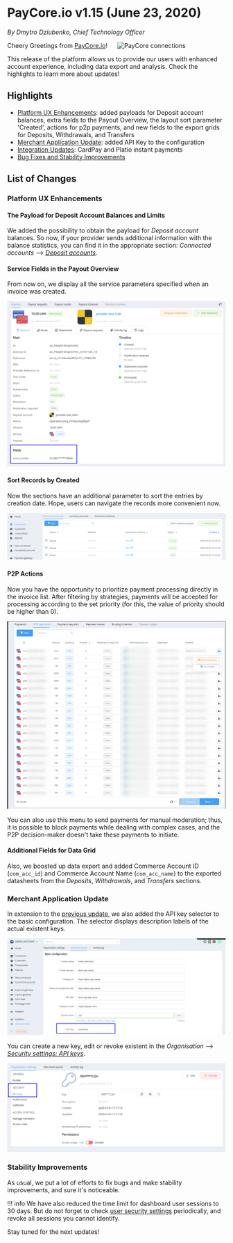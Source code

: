 # **PayCore.io v1.15 (June 23, 2020)**

*By Dmytro Dziubenko, Chief Technology Officer*

<img src="/release-notes/archive/2020/images/v1.15/paycore_illustration_newstyle-22.06-1024x532.jpg" alt="PayCore connections" style="width: 250px; float: right; padding-left: 10px;">

Cheery Greetings from [PayCore.io](https://paycore.io/)!

This release of the platform allows us to provide our users with enhanced account experience, including data export and analysis. Check the highlights to learn more about updates!

## Highlights

* [Platform UX Enhancements](#platform-ux-enhancements): added payloads for Deposit account balances, extra fields to the Payout Overview, the layout sort parameter 'Created', actions for p2p payments, and new fields to the export grids for Deposits, Withdrawals, and Transfers
* [Merchant Application Update](#merchant-application-settings-update): added API Key to the configuration
* [Integration Updates](#integration-updates): CardPay and Platio instant payments
* [Bug Fixes and Stability Improvements](#stability-improvements)

## List of Changes

### Platform UX Enhancements

#### The Payload for Deposit Account Balances and Limits

We added the possibility to obtain the payload for *Deposit account* balances. So now, if your provider sends additional information with the balance statistics, you can find it in the appropriate section: *Connected accounts* --> [*Deposit accounts*](https://dashboard.paycore.io/provider-hub/deposit-accounts).

#### Service Fields in the Payout Overview

From now on, we display all the service parameters specified when an invoice was created.

![Payout Overview](images/v1.15/pog-invoice-fields.png)

#### Sort Records by Created

Now the sections have an additional parameter to sort the entries by creation date. Hope, users can navigate the records more convenient now.

![Created](images/v1.15/created.png)

#### P2P Actions

Now you have the opportunity to prioritize payment processing directly in the invoice list. After filtering by strategies, payments will be accepted for processing according to the set priority (for this, the value of priority should be higher than 0).

![P2P Properties](images/v1.15/p2p-priorities.png)

You can also use this menu to send payments for manual moderation; thus, it is possible to block payments while dealing with complex cases, and the P2P decision-maker doesn't take these payments to initiate.

#### Additional Fields for Data Grid

Also, we boosted up data export and added Commerce Account ID (`com_acc_id`) and Commerce Account Name (`com_acc_name`) to the exported datasheets from the *Deposits*, *Withdrawals*, and *Transfers* sections.

### Merchant Application Update

In extension to the [previous update](/release-notes/v1.14/#merchant-application-settings-update), we also added the API key selector to the basic configuration. The selector displays description labels of the actual existent keys.

![API Key](images/v1.15/API-masterkey.png)

You can create a new key, edit or revoke existent in the *Organisation* --> [*Security settings: API keys*](https://dashboard.paycore.io/administration/settings/api-keys/).

![New API Key](images/v1.15/new-api-key.png)

<!--
### Integrations Upgrades

| Provider | Name  | New features |
|:-:|:-:|:-:|
|     <img src="https://static.openfintech.io/payment_providers/cardpay/logo.png?w=80" width="80px">      | [CardPay](/connectors/cardpay/)                | Instant Payments                           |
|     <img src="https://static.openfintech.io/payment_providers/platio/logo.svg?w=80" width="80px">      | [Platio](/connectors/platio/)                | Instant Payments                           |
-->

### Stability Improvements

As usual, we put a lot of efforts to fix bugs and make stability improvements, and sure it's noticeable.

!!! info
    We have also reduced the time limit for dashboard user sessions to 30 days. But do not forget to check [user security settings](https://dashboard.paycore.io/user/settings/sessions) periodically, and revoke all sessions you cannot identify.

Stay tuned for the next updates!
